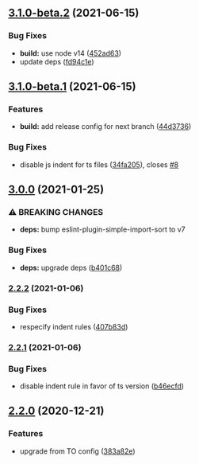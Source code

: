 ## [3.1.0-beta.2](https://github.com/alampros/eslint-config-vectron/compare/v3.1.0-beta.1...v3.1.0-beta.2) (2021-06-15)


### Bug Fixes

* **build:** use node v14 ([452ad63](https://github.com/alampros/eslint-config-vectron/commit/452ad63f930fd675aaa1d32589173369e55d44c7))
* update deps ([fd94c1e](https://github.com/alampros/eslint-config-vectron/commit/fd94c1efc4195c557fee08b22dcb6c5d8307b00d))

## [3.1.0-beta.1](https://github.com/alampros/eslint-config-vectron/compare/v3.0.0...v3.1.0-beta.1) (2021-06-15)


### Features

* **build:** add release config for next branch ([44d3736](https://github.com/alampros/eslint-config-vectron/commit/44d3736ac49e20500bf330d0b4bc820f394824ab))


### Bug Fixes

* disable js indent for ts files ([34fa205](https://github.com/alampros/eslint-config-vectron/commit/34fa2057f414e1e5f4685bc47d522b8408929f8f)), closes [#8](https://github.com/alampros/eslint-config-vectron/issues/8)

## [3.0.0](https://github.com/alampros/eslint-config-vectron/compare/v2.2.2...v3.0.0) (2021-01-25)


### ⚠ BREAKING CHANGES

* **deps:** bump eslint-plugin-simple-import-sort to v7

### Bug Fixes

* **deps:** upgrade deps ([b401c68](https://github.com/alampros/eslint-config-vectron/commit/b401c68c2d6e943449b45284c19715e01bc0bab7))

### [2.2.2](https://github.com/alampros/eslint-config-vectron/compare/v2.2.1...v2.2.2) (2021-01-06)


### Bug Fixes

* respecify indent rules ([407b83d](https://github.com/alampros/eslint-config-vectron/commit/407b83de11402094a39f5cbbff8523237d94d583))

### [2.2.1](https://github.com/alampros/eslint-config-vectron/compare/v2.2.0...v2.2.1) (2021-01-06)


### Bug Fixes

* disable indent rule in favor of ts version ([b46ecfd](https://github.com/alampros/eslint-config-vectron/commit/b46ecfdc661f79d81b66a52ed0b4659d828294d7))

## [2.2.0](https://github.com/alampros/eslint-config-vectron/compare/v2.1.0...v2.2.0) (2020-12-21)


### Features

* upgrade from TO config ([383a82e](https://github.com/alampros/eslint-config-vectron/commit/383a82ece6728bff86595de04f5675ccc866b06e))

